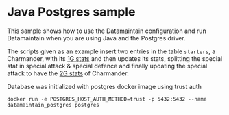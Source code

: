# Java Postgres sample

This sample shows how to use the Datamaintain configuration and run Datamaintain when you are using Java and the Postgres driver.

The scripts given as an example insert two entries in the table ```starters```, a Charmander, with its [1G stats](https://www.smogon.com/dex/rb/pokemon/charmander/) and then updates its stats, splitting the special stat in special attack & special defence and finally updating the special attack to have the [2G stats](https://www.smogon.com/dex/gs/pokemon/charmander/) of Charmander.

Database was initialized with postgres docker image using trust auth

```docker run -e POSTGRES_HOST_AUTH_METHOD=trust -p 5432:5432 --name datamaintain_postgres postgres```
